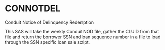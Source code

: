 # CONNOTDEL
Conduit Notice of Delinquency Redemption

This SAS will take the weekly Conduit NOD file, gather the CLUID from that file and return the borrower SSN and loan sequence number in a file to load through the SSN specific loan sale script.
